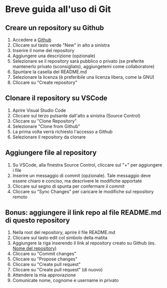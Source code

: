 # Breve guida all'uso di Git

## Creare un repository su Github
1. Accedere a [Github](https://github.com/)
2. Cliccare sul tasto verde "New" in alto a sinistra
3. Inserire il nome del repository
4. Aggiungere una descrizione (opzionale)
5. Selezionare se il repository sarà pubblico o privato (se preferite mantenerlo privato (sconsigliato), aggiungetemi come collaboratore)
6. Spuntare la casella del README.md
7. Selezionare la licenza (è preferibile una licenza libera, come la GNU)
8. Cliccare su "Create repository"

## Clonare il repository su VSCode
1. Aprire Visual Studio Code
2. Cliccare sul terzo pulsante dall'alto a sinistra (Source Control)
3. Cliccare su "Clone Repository"
4. Selezionare "Clone from Github"
5. La prima volta verrà richiesto l'accesso a Github
6. Selezionare il repository da clonare

## Aggiungere file al repository
1. Su VSCode, alla finestra Source Control, cliccare sul "+" per aggiungere i file
2. Inserire un messaggio di commit (opzionale). Tale messaggio deve essere chiaro e conciso, ma descrivere le modifiche apportate
3. Cliccare sul segno di spunta per confermare il commit
4. Cliccare su "Sync Changes" per caricare le modifiche sul repository remoto

## Bonus: aggiungere il link repo al file README.md di questo repository
1. Nella root del repository, aprire il file README.md
2. Cliccare sul tasto edit col simbolo della matita
3. Aggiungere la riga inserendo il link al repository creato su Github (es. [Nome del repository](link))
4. Cliccare su "Commit changes"
5. Cliccare su "Propose changes"
6. Cliccare su "Create pull request"
7. Cliccare su "Create pull request" (di nuovo)
8. Attendere la mia approvazione
9. Comunicate nome, cognome e username in privato